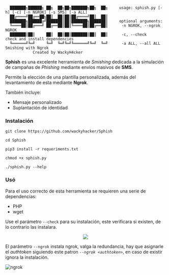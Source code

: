```
  ███████╗██████╗ ██╗  ██╗██╗███████╗██╗  ██╗     usage: sphish.py [-h] [-c] [-n NGROK] [-s SMS] [-a ALL]
  ██╔════╝██╔══██╗██║  ██║██║██╔════╝██║  ██║
  ███████╗██████╔╝███████║██║███████╗███████║     optional arguments:
  ╚════██║██╔═══╝ ██╔══██║██║╚════██║██╔══██║      -n NGROK, --ngrok NGROK
  ███████║██║     ██║  ██║██║███████║██║  ██║	   -c, --check           check and install dependencies
  ╚══════╝╚═╝     ╚═╝  ╚═╝╚═╝╚══════╝╚═╝  ╚═╝	   -a ALL, --all ALL     Smishing with Ngrok
	 		Created by WackyH4cker
```

**Sphish** es una excelente herramienta de *Smishing* dedicada a la simulación de campañas de *Phishing* mediante envíos masivos de **SMS**.

Permite la elección de una plantilla personalizada, además del levantamiento de esta mediante **Ngrok**.

También incluye:

- Mensaje personalizado
- Suplantación de identidad
### Instalación
```
git clone https://github.com/wackyhacker/Sphish
```
```
cd Sphish
```
```
pip3 install -r requeriments.txt
```
```
chmod +x sphish.py
```
```
./sphish.py --help
```
### Usó
Para el uso correcto de esta herramienta se requieren una serie de dependencias:
- PHP
- wget

Use el parámetro `--check` para su instalación, este verificara si existen, de lo contrario las instalara. 

<p align="center"><img src="https://user-images.githubusercontent.com/69093629/163915016-5f745465-c8a7-489a-a1ac-3586c25bc48f.png"/></p>

El parámetro `--ngrok` instala ngrok, valga la redundancia, hay que asignarle el *authtoken* siguiendo este patron *```--ngrok <authtoken>```*, en caso de existir ignora la instalación.

![ngrok](https://user-images.githubusercontent.com/69093629/164101651-a6edaf6d-f902-4e6d-bd7d-2da7b4e356c4.png)



